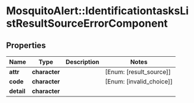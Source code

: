 # MosquitoAlert::IdentificationtasksListResultSourceErrorComponent


## Properties
Name | Type | Description | Notes
------------ | ------------- | ------------- | -------------
**attr** | **character** |  | [Enum: [result_source]] 
**code** | **character** |  | [Enum: [invalid_choice]] 
**detail** | **character** |  | 


